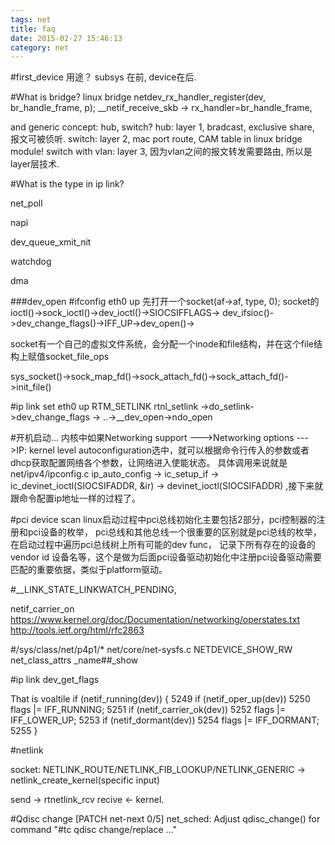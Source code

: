 ```yaml
---
tags: net
title: faq
date: 2015-02-27 15:46:13
category: net
---
```

#first_device 用途？
subsys 在前, device在后.

#What is bridge?
linux bridge 
netdev_rx_handler_register(dev, br_handle_frame, p);
__netif_receive_skb -> rx_handler=br_handle_frame,

and generic concept: hub, switch?
hub: layer 1, bradcast, exclusive share, 报文可被侦听.
switch: layer 2,  mac port route, CAM table in linux bridge module!
switch with vlan: layer 3, 因为vlan之间的报文转发需要路由, 所以是layer层技术.

#What is the type in ip link?

net_poll

napi

dev_queue_xmit_nit

watchdog

dma

###dev_open
#ifconfig eth0 up
先打开一个socket(af->af, type, 0);
socket的ioctl()->sock_ioctl()->dev_ioctl()->SIOCSIFFLAGS-> dev_ifsioc()->dev_change_flags()->IFF_UP->dev_open()->

socket有一个自己的虚拟文件系统，会分配一个inode和file结构，并在这个file结构上赋值socket_file_ops

sys_socket()->sock_map_fd()->sock_attach_fd()->sock_attach_fd()->init_file()

#ip link set eth0 up
RTM_SETLINK rtnl_setlink ->do_setlink->dev_change_flags -> ..->__dev_open->ndo_open

#开机启动...
内核中如果Networking support  --->Networking options  --->IP: kernel level autoconfiguration选中，就可以根据命令行传入的参数或者dhcp获取配置网络各个参数，让网络进入使能状态。
具体调用来说就是net/ipv4/ipconfig.c  ip_auto_config -> ic_setup_if -> ic_devinet_ioctl(SIOCSIFADDR, &ir) -> devinet_ioctl(SIOCSIFADDR) ,接下来就跟命令配置ip地址一样的过程了。


#pci device scan
  linux启动过程中pci总线初始化主要包括2部分，pci控制器的注册和pci设备的枚举，
pci总线和其他总线一个很重要的区别就是pci总线的枚举，在启动过程中遍历pci总线树上所有可能的dev func，
记录下所有存在的设备的vendor id  设备名等，这个是做为后面pci设备驱动初始化中注册pci设备驱动需要匹配的重要依据，类似于platform驱动。



#__LINK_STATE_LINKWATCH_PENDING,

netif_carrier_on
https://www.kernel.org/doc/Documentation/networking/operstates.txt
http://tools.ietf.org/html/rfc2863

#/sys/class/net/p4p1/*
net/core/net-sysfs.c
NETDEVICE_SHOW_RW
net_class_attrs
 _name##_show

#ip link
dev_get_flags

That is voaltile
if (netif_running(dev)) {
5249                 if (netif_oper_up(dev))
5250                         flags |= IFF_RUNNING;
5251                 if (netif_carrier_ok(dev))
5252                         flags |= IFF_LOWER_UP;
5253                 if (netif_dormant(dev))
5254                         flags |= IFF_DORMANT;
5255         }


#netlink

socket: NETLINK_ROUTE/NETLINK_FIB_LOOKUP/NETLINK_GENERIC -> netlink_create_kernel(specific input)

send -> rtnetlink_rcv
recive <- kernel.

#Qdisc change
[PATCH net-next 0/5] net_sched: Adjust qdisc_change() for command "#tc qdisc change/replace ..."


